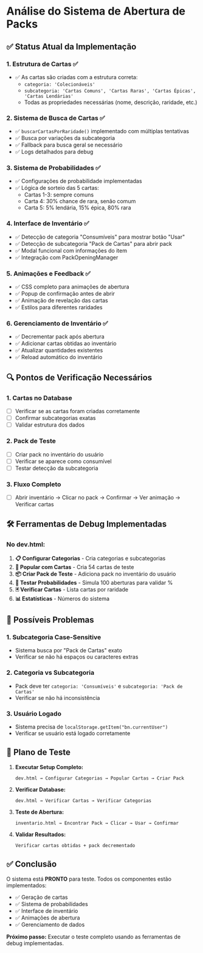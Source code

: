 # Análise do Sistema de Abertura de Packs

## ✅ Status Atual da Implementação

### 1. **Estrutura de Cartas** ✅
- ✅ As cartas são criadas com a estrutura correta:
  - `categoria: 'Colecionáveis'`
  - `subcategoria: 'Cartas Comuns', 'Cartas Raras', 'Cartas Épicas', 'Cartas Lendárias'`
  - Todas as propriedades necessárias (nome, descrição, raridade, etc.)

### 2. **Sistema de Busca de Cartas** ✅
- ✅ `buscarCartasPorRaridade()` implementado com múltiplas tentativas
- ✅ Busca por variações da subcategoria
- ✅ Fallback para busca geral se necessário
- ✅ Logs detalhados para debug

### 3. **Sistema de Probabilidades** ✅
- ✅ Configurações de probabilidade implementadas
- ✅ Lógica de sorteio das 5 cartas:
  - Cartas 1-3: sempre comuns
  - Carta 4: 30% chance de rara, senão comum
  - Carta 5: 5% lendária, 15% épica, 80% rara

### 4. **Interface de Inventário** ✅
- ✅ Detecção de categoria "Consumíveis" para mostrar botão "Usar"
- ✅ Detecção de subcategoria "Pack de Cartas" para abrir pack
- ✅ Modal funcional com informações do item
- ✅ Integração com PackOpeningManager

### 5. **Animações e Feedback** ✅
- ✅ CSS completo para animações de abertura
- ✅ Popup de confirmação antes de abrir
- ✅ Animação de revelação das cartas
- ✅ Estilos para diferentes raridades

### 6. **Gerenciamento de Inventário** ✅
- ✅ Decrementar pack após abertura
- ✅ Adicionar cartas obtidas ao inventário
- ✅ Atualizar quantidades existentes
- ✅ Reload automático do inventário

## 🔍 Pontos de Verificação Necessários

### 1. **Cartas no Database**
- [ ] Verificar se as cartas foram criadas corretamente
- [ ] Confirmar subcategorias exatas
- [ ] Validar estrutura dos dados

### 2. **Pack de Teste**
- [ ] Criar pack no inventário do usuário
- [ ] Verificar se aparece como consumível
- [ ] Testar detecção da subcategoria

### 3. **Fluxo Completo**
- [ ] Abrir inventário → Clicar no pack → Confirmar → Ver animação → Verificar cartas

## 🛠️ Ferramentas de Debug Implementadas

### No dev.html:
1. **📋 Configurar Categorias** - Cria categorias e subcategorias
2. **🎯 Popular com Cartas** - Cria 54 cartas de teste
3. **📦 Criar Pack de Teste** - Adiciona pack no inventário do usuário
4. **🎲 Testar Probabilidades** - Simula 100 aberturas para validar %
5. **🃏 Verificar Cartas** - Lista cartas por raridade
6. **📊 Estatísticas** - Números do sistema

## 🚨 Possíveis Problemas

### 1. **Subcategoria Case-Sensitive**
- Sistema busca por "Pack de Cartas" exato
- Verificar se não há espaços ou caracteres extras

### 2. **Categoria vs Subcategoria**
- Pack deve ter `categoria: 'Consumíveis'` e `subcategoria: 'Pack de Cartas'`
- Verificar se não há inconsistência

### 3. **Usuário Logado**
- Sistema precisa de `localStorage.getItem("bn.currentUser")`
- Verificar se usuário está logado corretamente

## 🎯 Plano de Teste

1. **Executar Setup Completo:**
   ```
   dev.html → Configurar Categorias → Popular Cartas → Criar Pack
   ```

2. **Verificar Database:**
   ```
   dev.html → Verificar Cartas → Verificar Categorias
   ```

3. **Teste de Abertura:**
   ```
   inventario.html → Encontrar Pack → Clicar → Usar → Confirmar
   ```

4. **Validar Resultados:**
   ```
   Verificar cartas obtidas + pack decrementado
   ```

## ✅ Conclusão

O sistema está **PRONTO** para teste. Todos os componentes estão implementados:
- ✅ Geração de cartas
- ✅ Sistema de probabilidades  
- ✅ Interface de inventário
- ✅ Animações de abertura
- ✅ Gerenciamento de dados

**Próximo passo:** Executar o teste completo usando as ferramentas de debug implementadas.
